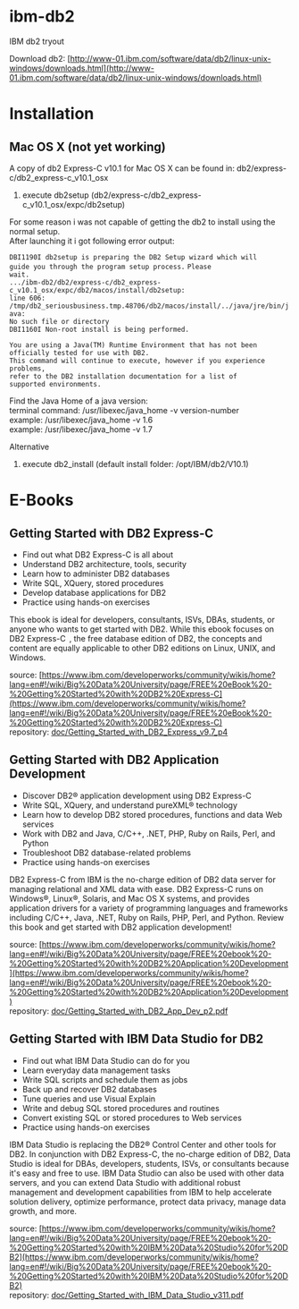 ibm-db2
=======

IBM db2 tryout

Download db2: [http://www-01.ibm.com/software/data/db2/linux-unix-windows/downloads.html](http://www-01.ibm.com/software/data/db2/linux-unix-windows/downloads.html)  

# Installation
## Mac OS X (not yet working)
A copy of db2 Express-C v10.1 for Mac OS X can be found in: db2/express-c/db2_express-c_v10.1_osx  
1. execute db2setup (db2/express-c/db2_express-c_v10.1_osx/expc/db2setup)  

For some reason i was not capable of getting the db2 to install using the normal setup.  
After launching it i got following error output:  

<code>DBI1190I  db2setup is preparing the DB2 Setup wizard which will guide you through the program setup process.</code>  <code>Please wait.</code>  
<code>.../ibm-db2/db2/express-c/db2_express-c_v10.1_osx/expc/db2/macos/install/db2setup: line 606:</code>   <code>/tmp/db2_seriousbusiness.tmp.48706/db2/macos/install/../java/jre/bin/java: No such file or directory</code>  
<code>DBI1160I  Non-root install is being performed.</code>  

<code>You are using a Java(TM) Runtime Environment that has not been officially tested for use with DB2.</code>  
<code>This command will continue to execute, however if you experience problems,</code>  
<code>refer to the DB2 installation documentation for a list of supported environments.</code>


Find the Java Home of a java version:  
terminal command: /usr/libexec/java_home -v version-number  
example: /usr/libexec/java_home -v 1.6  
example: /usr/libexec/java_home -v 1.7  

Alternative  
1. execute db2_install (default install folder: /opt/IBM/db2/V10.1)  

# E-Books
## Getting Started with DB2 Express-C
- Find out what DB2 Express-C is all about
- Understand DB2 architecture, tools, security
- Learn how to administer DB2 databases
- Write SQL, XQuery, stored procedures
- Develop database applications for DB2
- Practice using hands-on exercises

This ebook is ideal for developers, consultants, ISVs, DBAs, students, or anyone who wants to get started with DB2. While this ebook focuses on DB2 Express-C  , the free database edition of DB2, the concepts and content are equally applicable to other DB2 editions on Linux, UNIX, and Windows.

source: [https://www.ibm.com/developerworks/community/wikis/home?lang=en#!/wiki/Big%20Data%20University/page/FREE%20eBook%20-%20Getting%20Started%20with%20DB2%20Express-C](https://www.ibm.com/developerworks/community/wikis/home?lang=en#!/wiki/Big%20Data%20University/page/FREE%20eBook%20-%20Getting%20Started%20with%20DB2%20Express-C)  
repository: [doc/Getting_Started_with_DB2_Express_v9.7_p4](https://github.com/stefanborghys/ibm-db2/blob/master/doc/Getting_Started_with_DB2_Express_v9.7_p4.pdf)
## Getting Started with DB2 Application Development
- Discover DB2® application development using DB2 Express-C
- Write SQL, XQuery, and understand pureXML® technology
- Learn how to develop DB2 stored procedures, functions and data Web services
- Work with DB2 and Java, C/C++, .NET, PHP, Ruby on Rails, Perl, and Python
- Troubleshoot DB2 database-related problems
- Practice using hands-on exercises

DB2 Express-C from IBM is the no-charge edition of DB2 data server for managing relational and XML data with ease. DB2 Express-C runs on Windows®, Linux®, Solaris, and Mac OS X systems, and provides application drivers for a variety of programming languages and frameworks including C/C++, Java, .NET, Ruby on Rails, PHP, Perl, and Python. Review this book and get started with DB2 application development!

source: [https://www.ibm.com/developerworks/community/wikis/home?lang=en#!/wiki/Big%20Data%20University/page/FREE%20ebook%20-%20Getting%20Started%20with%20DB2%20Application%20Development](https://www.ibm.com/developerworks/community/wikis/home?lang=en#!/wiki/Big%20Data%20University/page/FREE%20ebook%20-%20Getting%20Started%20with%20DB2%20Application%20Development)  
repository: [doc/Getting_Started_with_DB2_App_Dev_p2.pdf](https://github.com/stefanborghys/ibm-db2/blob/master/doc/Getting_Started_with_DB2_App_Dev_p2.pdf)  

## Getting Started with IBM Data Studio for DB2
- Find out what IBM Data Studio can do for you
- Learn everyday data management tasks
- Write SQL scripts and schedule them as jobs
- Back up and recover DB2 databases
- Tune queries and use Visual Explain
- Write and debug SQL stored procedures and routines
- Convert existing SQL or stored procedures to Web services
- Practice using hands-on exercises

IBM Data Studio is replacing the DB2® Control Center and other tools for DB2. In conjunction with DB2 Express-C, the no-charge edition of DB2, Data Studio is ideal for DBAs, developers, students, ISVs, or consultants because it's easy and free to use. IBM Data Studio can also be used with other data servers, and you can extend Data Studio with additional robust management and development capabilities from IBM to help accelerate solution delivery, optimize performance, protect data privacy, manage data growth, and more.

source: [https://www.ibm.com/developerworks/community/wikis/home?lang=en#!/wiki/Big%20Data%20University/page/FREE%20ebook%20-%20Getting%20Started%20with%20IBM%20Data%20Studio%20for%20DB2](https://www.ibm.com/developerworks/community/wikis/home?lang=en#!/wiki/Big%20Data%20University/page/FREE%20ebook%20-%20Getting%20Started%20with%20IBM%20Data%20Studio%20for%20DB2)  
repository: [doc/Getting_Started_with_IBM_Data_Studio_v311.pdf](https://github.com/stefanborghys/ibm-db2/blob/master/doc/Getting_Started_with_IBM_Data_Studio_v311.pdf)


